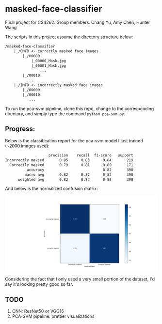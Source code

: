 # masked-face-classifier
Final project for CS4262. Group members: Chang Yu, Amy Chen, Hunter Wang

The scripts in this project assume the directory structure below:
```
/masked-face-classifier
    |_/CMFD <- correctly masked face images
        |_/00000
            |_00000_Mask.jpg
            |_00001_Mask.jpg
                ...
        |_/00010
          ...
    |_/IMFD <- incorrectly masked face images
        |_/00000
        |_/00010
           ...
```

To run the pca-svm pipeline, clone this repo, change to the corresponding directory, and simply type the command `python pca-svm.py`.

## Progress:
Below is the classification report for the pca-svm model I just trained (~2000 images used):
```
                    precision    recall  f1-score   support
Incorrectly maksed       0.85      0.83      0.84       219
  Correctly masked       0.79      0.81      0.80       171
          accuracy                           0.82       390
         macro avg       0.82      0.82      0.82       390
      weighted avg       0.82      0.82      0.82       390
```

And below is the normalized confusion matrix:

![Confusion Matrix](/confusion_matrix_pca.png?raw=true)

Considering the fact that I only used a very small portion of the dataset, I'd say it's looking pretty good so far.

## TODO
1. CNN: ResNet50 or VGG16
2. PCA-SVM pipeline: prettier visualizations
